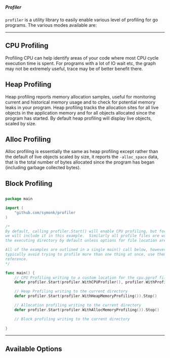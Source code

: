 ##### Profiler

`profiler` is a utility library to easily enable various level of profiling for go programs.
The various modes available are:

-----

## CPU Profiling

Profiling CPU can help identify areas of your code where most CPU cycle execution time is spent.  For
programs with a lot of IO wait etc, the graph may not be extremely useful, trace may be of
better benefit there.

## Heap Profiling

Heap profiling reports memory allocation samples, useful for monitoring current and historical memory
usage and to check for potential memory leaks in your program.  Heap profiling tracks the allocation
sites for all live objects in the application memory and for all objects allocated since the program
has started.  By default heap profiling will display live objects, scaled by size.

## Alloc Profiling

Alloc profiling is essentially the same as heap profiling except rather than the default of live objects
scaled by size, it reports the `-alloc_space` data, that is the total number of bytes allocated since the
program has began (including garbage collected bytes).

## Block Profiling


## 

```go
package main

import (
    "github.com/symonk/profiler
)

/*
By default, calling profiler.Start() will enable CPU profiling, but for verbosity
we will include it in this example.  Similarly all profile files are written to
the executing directory by default unless options for file location are provided.

All of the examples are outlined in a single main() call below, however you should
typically avoid trying to profile more than one thing at once, use them as a 
reference.
*/

func main() {
    // CPU Profiling writing to a custom location for the cpu.pprof file
    defer profiler.Start(profiler.WithCPUProfiler(), profiler.WithProfileFileLocation("/tmp/profiles")).Stop()

    // Heap Profiling writing to the current directory
    defer profiler.Start(profiler.WithHeapMemoryProfiling()).Stop()

    // Allocation profiling writing to the current directory
    defer profiler.Start(profiler.WithAllocMemoryProfiling()).Stop()

    // Block profiling writing to the current directory
    
}
```

----

## Available Options


